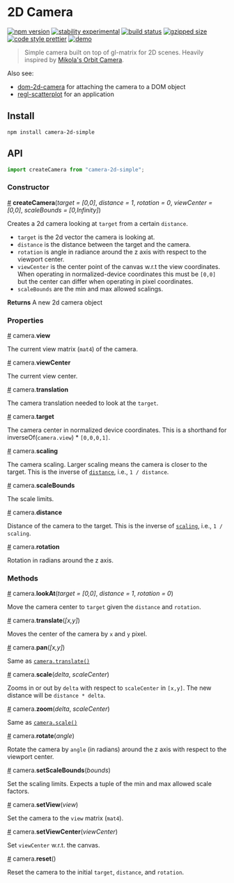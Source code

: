 # 2D Camera

[![npm version](https://img.shields.io/npm/v/camera-2d-simple.svg)](https://www.npmjs.com/package/camera-2d-simple)
[![stability experimental](https://img.shields.io/badge/stability-experimental-orange.svg)](https://nodejs.org/api/documentation.html#documentation_stability_index)
[![build status](https://travis-ci.org/flekschas/camera-2d.svg?branch=master)](https://travis-ci.org/flekschas/camera-2d)
[![gzipped size](https://img.shields.io/badge/gzipped%20size-0.8%20KB-6ae3c7.svg)](https://unpkg.com/camera-2d-simple)
[![code style prettier](https://img.shields.io/badge/code_style-prettier-ff69b4.svg)](https://github.com/prettier/prettier)
[![demo](https://img.shields.io/badge/demo-online-6ae3c7.svg)](https://flekschas.github.io/regl-scatterplot/)

> Simple camera built on top of gl-matrix for 2D scenes. Heavily inspired by [Mikola's Orbit Camera](https://github.com/mikolalysenko/orbit-camera).

Also see:

- [dom-2d-camera](https://github.com/flekschas/dom-2d-camera) for attaching the camera to a DOM object
- [regl-scatterplot](https://github.com/flekschas/regl-scatterplot) for an application

## Install

```
npm install camera-2d-simple
```

## API

```javascript
import createCamera from "camera-2d-simple";
```

### Constructor

<a name="createCamera" href="#createCamera">#</a> <b>createCamera</b>(<i>target = [0,0]</i>, <i>distance = 1</i>, <i>rotation = 0</i>, <i>viewCenter = [0,0]</i>, <i>scaleBounds = [0,Infinity]</i>)

Creates a 2d camera looking at `target` from a certain `distance`.

- `target` is the 2d vector the camera is looking at.
- `distance` is the distance between the target and the camera.
- `rotation` is angle in radiance around the z axis with respect to the viewport center.
- `viewCenter` is the center point of the canvas w.r.t the view coordinates. When operating in normalized-device coordinates this must be `[0,0]` but the center can differ when operating in pixel coordinates.
- `scaleBounds` are the min and max allowed scalings.

**Returns** A new 2d camera object

### Properties

<a name="camera.view" href="#camera.view">#</a> camera.<b>view</b>

The current view matrix (`mat4`) of the camera.

<a name="camera.viewCenter" href="#camera.viewCenter">#</a> camera.<b>viewCenter</b>

The current view center.

<a name="camera.translation" href="#camera.translation">#</a> camera.<b>translation</b>

The camera translation needed to look at the `target`.

<a name="camera.target" href="#camera.target">#</a> camera.<b>target</b>

The camera center in normalized device coordinates. This is a shorthand for inverseOf(`camera.view`) \* `[0,0,0,1]`.

<a name="camera.scaling" href="#camera.scaling">#</a> camera.<b>scaling</b>

The camera scaling. Larger scaling means the camera is closer to the target. This is the inverse of [`distance`](#camera.distance), i.e., `1 / distance`.

<a name="camera.scaleBounds" href="#camera.scaleBounds">#</a> camera.<b>scaleBounds</b>

The scale limits.

<a name="camera.distance" href="#camera.distance">#</a> camera.<b>distance</b>

Distance of the camera to the target. This is the inverse of [`scaling`](#camera.scaling), i.e., `1 / scaling`.

<a name="camera.rotation" href="#camera.rotation">#</a> camera.<b>rotation</b>

Rotation in radians around the z axis.

### Methods

<a name="camera.lookAt" href="#camera.lookAt">#</a> camera.<b>lookAt</b>(<i>target = [0,0]</i>, <i>distance = 1</i>, <i>rotation = 0</i>)

Move the camera center to `target` given the `distance` and `rotation`.

<a name="camera.translate" href="#camera.translate">#</a> camera.<b>translate</b>(<i>[x,y]</i>)

Moves the center of the camera by `x` and `y` pixel.

<a name="camera.pan" href="#camera.pan">#</a> camera.<b>pan</b>(<i>[x,y]</i>)

Same as [`camera.translate()`](#camera.translate)

<a name="camera.scale" href="#camera.scale">#</a> camera.<b>scale</b>(<i>delta</i>, <i>scaleCenter</i>)

Zooms in or out by `delta` with respect to `scaleCenter` in `[x,y]`. The new distance will be `distance * delta`.

<a name="camera.zoom" href="#camera.zoom">#</a> camera.<b>zoom</b>(<i>delta</i>, <i>scaleCenter</i>)

Same as [`camera.scale()`](#camera.scale)

<a name="camera.rotate" href="#camera.rotate">#</a> camera.<b>rotate</b>(<i>angle</i>)

Rotate the camera by `angle` (in radians) around the z axis with respect to the viewport center.

<a name="camera.setScaleBounds" href="#camera.setScaleBounds">#</a> camera.<b>setScaleBounds</b>(<i>bounds</i>)

Set the scaling limits. Expects a tuple of the min and max allowed scale factors.

<a name="camera.setView" href="#camera.setView">#</a> camera.<b>setView</b>(<i>view</i>)

Set the camera to the `view` matrix (`mat4`).

<a name="camera.setViewCenter" href="#camera.setViewCenter">#</a> camera.<b>setViewCenter</b>(<i>viewCenter</i>)

Set `viewCenter` w.r.t. the canvas.

<a name="camera.reset" href="#camera.reset">#</a> camera.<b>reset</b>()

Reset the camera to the initial `target`, `distance`, and `rotation`.

